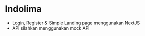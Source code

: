 # Indolima

- Login, Register & Simple Landing page menggunakan NextJS
- API silahkan menggunakan mock API

